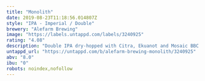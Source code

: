 ```yaml
---
title: "Monolith"
date: 2019-08-23T11:18:56.014807Z
style: "IPA - Imperial / Double"
brewery: "Alefarm Brewing"
image: "https://labels.untappd.com/labels/3240925"
rating: "4.08"
description: "Double IPA dry-hopped with Citra, Ekuanot and Mosaic BBC."
untappd_url: "https://untappd.com/b/alefarm-brewing-monolith/3240925"
abv: "8.0"
ibu: "0"
robots: noindex,nofollow
---
```

